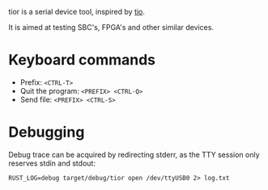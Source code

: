 tior is a serial device tool, inspired by [tio](https://github.com/tio/tio).

It is aimed at testing SBC's, FPGA's and other similar devices.

# Keyboard commands

* Prefix: `<CTRL-T>`
* Quit the program: `<PREFIX> <CTRL-Q>`
* Send file: `<PREFIX> <CTRL-S>`

# Debugging

Debug trace can be acquired by redirecting stderr, as the TTY session only
reserves stdin and stdout:

```
RUST_LOG=debug target/debug/tior open /dev/ttyUSB0 2> log.txt
```
